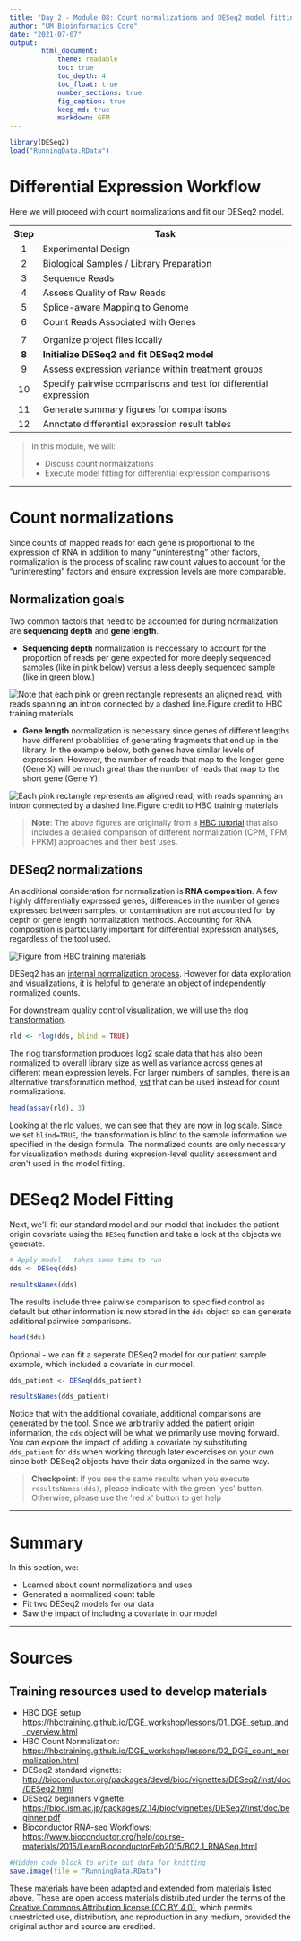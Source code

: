 ```yaml
---
title: "Day 2 - Module 08: Count normalizations and DESeq2 model fitting"
author: "UM Bioinformatics Core"
date: "2021-07-07"
output:
        html_document:
            theme: readable
            toc: true
            toc_depth: 4
            toc_float: true
            number_sections: true
            fig_caption: true
            keep_md: true
            markdown: GFM
---
```


<!--- Allow the page to be wider --->
<style>
    body .main-container {
        max-width: 1200px;
    }
</style>



```r
library(DESeq2)
load("RunningData.RData")
```


# Differential Expression Workflow

Here we will proceed with count normalizations and fit our DESeq2 model.

| Step | Task |
| :--: | ---- |
| 1 | Experimental Design |
| 2 | Biological Samples / Library Preparation |
| 3 | Sequence Reads |
| 4 | Assess Quality of Raw Reads |
| 5 | Splice-aware Mapping to Genome |
| 6 | Count Reads Associated with Genes |
| | |
| 7 | Organize project files locally |
| **8** | **Initialize DESeq2 and fit DESeq2 model** |
| 9 | Assess expression variance within treatment groups |
| 10 | Specify pairwise comparisons and test for differential expression |
| 11 | Generate summary figures for comparisons |
| 12 | Annotate differential expression result tables |


> In this module, we will:
> * Discuss count normalizations
> * Execute model fitting for differential expression comparisons

---

# Count normalizations

Since counts of mapped reads for each gene is proportional to the expression of RNA in addition to many “uninteresting” other factors, normalization is the process of scaling raw count values to account for the “uninteresting” factors and ensure expression levels are more comparable.

## Normalization goals

Two common factors that need to be accounted for during normalization are **sequencing depth** and **gene length**.

* **Sequencing depth** normalization is neccessary to account for the proportion of reads per gene expected for more deeply sequenced samples (like in pink below) versus a less deeply sequenced sample (like in green blow.)

![*Note that each pink or green rectangle represents an aligned read, with reads spanning an intron connected by a dashed line.Figure credit to [HBC  training materials](https://hbctraining.github.io/DGE_workshop/lessons/02_DGE_count_normalization.html)*](./images/normalization_methods_depth.png)


* **Gene length** normalization is necessary since genes of different lengths have different probablities of generating fragments that end up in the library. In the example below, both genes have similar levels of expression. However, the number of reads that map to the longer gene (Gene X) will be much great than the number of reads that map to the short gene (Gene Y).

![*Each pink rectangle represents an aligned read, with reads spanning an intron connected by a dashed line.Figure credit to [HBC  training materials](https://hbctraining.github.io/DGE_workshop/lessons/02_DGE_count_normalization.html)*](./images/normalization_methods_length.png)

> **Note**: The above figures are originally from a [HBC  tutorial](https://hbctraining.github.io/DGE_workshop/lessons/02_DGE_count_normalization.html) that also includes a detailed comparison of different normalization (CPM, TPM, FPKM) approaches and their best uses.

## DESeq2 normalizations

An additional consideration for normalization is **RNA composition**. A few highly differentially expressed genes, differences in the number of genes expressed between samples, or contamination are not accounted for by depth or gene length normalization methods. Accounting for RNA composition is particularly important for differential expression analyses, regardless of the tool used.

![*Figure from [HBC  training materials](https://hbctraining.github.io/DGE_workshop/lessons/02_DGE_count_normalization.html)*](./images/normalization_methods_composition.png)


DESeq2 has an [internal normalization process](https://genomebiology.biomedcentral.com/articles/10.1186/gb-2010-11-10-r106). However for data exploration and visualizations, it is helpful to generate an object of independently normalized counts.

For downstream quality control visualization, we will use the [rlog transformation](http://bioconductor.org/packages/devel/bioc/vignettes/DESeq2/inst/doc/DESeq2.html#count-data-transformations).



```r
rld <- rlog(dds, blind = TRUE)
```

The rlog transformation produces log2 scale data that has also been normalized to overall library size as well as variance across genes at different mean expression levels. For larger numbers of samples, there is an alternative transformation method, [vst](http://www.bioconductor.org/packages/release/bioc/vignettes/DESeq2/inst/doc/DESeq2.html#count-data-transformations) that can be used instead for count normalizations.



```r
head(assay(rld), 3)
```

Looking at the rld values, we can see that they are now in log scale. Since we set `blind=TRUE`, the transformation is blind to the sample information we specified in the design formula. The normalized counts are only necessary for visualization methods during expresion-level quality assessment and aren't used in the model fitting.

# DESeq2 Model Fitting

Next, we'll fit our standard model and our model that includes the patient origin covariate using the `DESeq` function and take a look at the objects we generate.

```r
# Apply model - takes some time to run
dds <- DESeq(dds)
```

```r
resultsNames(dds)
```

The results include three pairwise comparison to specified control as default but other information is now stored in the `dds` object so can generate additional pairwise comparisons.


```r
head(dds)
```

Optional - we can fit a seperate DESeq2 model for our patient sample example, which included a covariate in our model.

```r
dds_patient <- DESeq(dds_patient)
```

```r
resultsNames(dds_patient)
```

Notice that with the additional covariate, additional comparisons are generated by the tool. Since we arbitrarily added the patient origin information, the `dds` object will be what we primarily use moving forward. You can explore the impact of adding a covariate by substituting `dds_patient` for `dds` when working through later excercises on your own since both DESeq2 objects have their data organized in the same way.

> **Checkpoint**: If you see the same results when you execute `resultsNames(dds)`, please indicate with the green 'yes' button. Otherwise, please use the 'red x' button to get help


---

# Summary

In this section, we:

* Learned about count normalizations and uses
* Generated a normalized count table
* Fit two DESeq2 models for our data
* Saw the impact of including a covariate in our model

---

# Sources
## Training resources used to develop materials
* HBC DGE setup: https://hbctraining.github.io/DGE_workshop/lessons/01_DGE_setup_and_overview.html
* HBC Count Normalization: https://hbctraining.github.io/DGE_workshop/lessons/02_DGE_count_normalization.html
* DESeq2 standard vignette: http://bioconductor.org/packages/devel/bioc/vignettes/DESeq2/inst/doc/DESeq2.html
* DESeq2 beginners vignette: https://bioc.ism.ac.jp/packages/2.14/bioc/vignettes/DESeq2/inst/doc/beginner.pdf
* Bioconductor RNA-seq Workflows: https://www.bioconductor.org/help/course-materials/2015/LearnBioconductorFeb2015/B02.1_RNASeq.html




```r
#Hidden code block to write out data for knitting
save.image(file = "RunningData.RData")
```


These materials have been adapted and extended from materials listed above. These are open access materials distributed under the terms of the [Creative Commons Attribution license (CC BY 4.0)](http://creativecommons.org/licenses/by/4.0/), which permits unrestricted use, distribution, and reproduction in any medium, provided the original author and source are credited.

